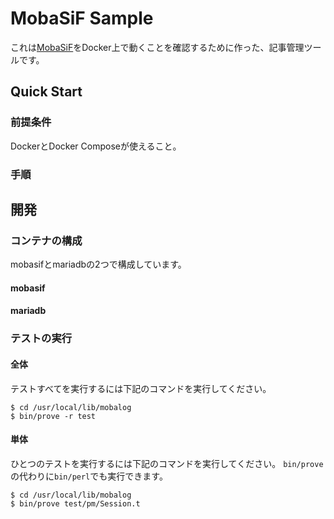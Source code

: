# MobaSiF Sample

これは[MobaSiF](https://ja.osdn.net/projects/moba/)をDocker上で動くことを確認するために作った、記事管理ツールです。

## Quick Start

### 前提条件

DockerとDocker Composeが使えること。

### 手順

## 開発

### コンテナの構成

mobasifとmariadbの2つで構成しています。

#### mobasif

#### mariadb

### テストの実行

#### 全体

テストすべてを実行するには下記のコマンドを実行してください。

```console
$ cd /usr/local/lib/mobalog
$ bin/prove -r test
```

#### 単体

ひとつのテストを実行するには下記のコマンドを実行してください。
`bin/prove`の代わりに`bin/perl`でも実行できます。

```console
$ cd /usr/local/lib/mobalog
$ bin/prove test/pm/Session.t
```
